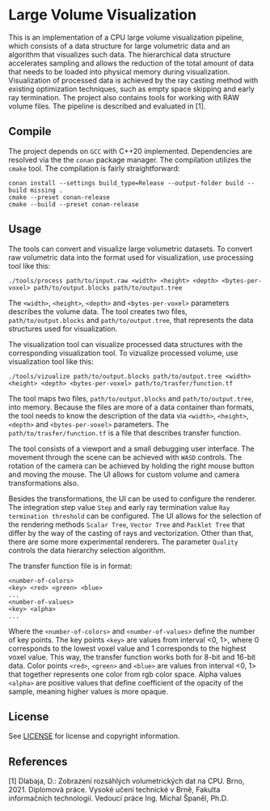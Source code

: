 # Large Volume Visualization
This is an implementation of a CPU large volume visualization pipeline, which consists of a data structure for large volumetric data and an algorithm that visualizes such data. The hierarchical data structure accelerates sampling and allows the reduction of the total amount of data that needs to be loaded into physical memory during visualization. Visualization of processed data is achieved by the ray casting method with existing optimization techniques, such as empty space skipping and early ray termination. The project also contains tools for working with RAW volume files.
The pipeline is described and evaluated in [1].

## Compile
The project depends on ``GCC`` with C++20 implemented. Dependencies are resolved via the the ``conan`` package manager. The compilation utilizes the ``cmake`` tool. The compilation is fairly straightforward:

    conan install --settings build_type=Release --output-folder build --build missing .
    cmake --preset conan-release
    cmake --build --preset conan-release

## Usage
The tools can convert and visualize large volumetric datasets.
To convert raw volumetric data into the format used for visualization, use processing tool like this:

    ./tools/process path/to/input.raw <width> <height> <depth> <bytes-per-voxel> path/to/output.blocks path/to/output.tree

The ``<width>``,  ``<height>``, ``<depth>`` and ``<bytes-per-voxel>`` parameters describes the volume data.
The tool creates two files, ``path/to/output.blocks`` and ``path/to/output.tree``, that represents the data structures used for visualization.

The visualization tool can visualize processed data structures with the corresponding visualization tool.
To vizualize processed volume, use visualization tool like this:

    ./tools/vizualize path/to/output.blocks path/to/output.tree <width> <height> <depth> <bytes-per-voxel> path/to/trasfer/function.tf

The tool maps two files, ``path/to/output.blocks`` and ``path/to/output.tree``, into memory.
Because the files are more of a data container than formats, the tool needs to know the description of the data via ``<width>``,  ``<height>``, ``<depth>`` and ``<bytes-per-voxel>`` parameters.
The ``path/to/trasfer/function.tf`` is a file that describes transfer function.

The tool consists of a viewport and a small debugging user interface.
The movement through the scene can be achieved with ``WASD`` controls.
The rotation of the camera can be achieved by holding the right mouse button and moving the mouse.
The UI allows for custom volume and camera transformations also.

Besides the transformations, the UI can be used to configure the renderer.
The integration step value ``Step`` and early ray termination value ``Ray termination threshold`` can be configured.
The UI allows for the selection of the rendering methods ``Scalar Tree``, ``Vector Tree`` and ``Packlet Tree`` that differ by the way of the casting of rays and vectorization.
Other than that, there are some more experimental renderers.
The parameter ``Quality`` controls the data hierarchy selection algorithm.

The transfer function file is in format:

    <number-of-colors>
    <key> <red> <green> <blue>
    ...
    <number-of-values>
    <key> <alpha>
    ...

Where the ``<number-of-colors>`` and ``<number-of-values>`` define the number of key points.
The key points ``<key>`` are values from interval <0, 1>, where 0 corresponds to the lowest voxel value and 1 corresponds to the highest voxel value.
This way, the transfer function works both for 8-bit and 16-bit data.
Color points ``<red>``, ``<green>`` and ``<blue>`` are values fron interval <0, 1> that together represents one color from rgb color space.
Alpha values ``<alpha>`` are positive values that define coefficient of the opacity of the sample, meaning higher values is more opaque.

## License
See [LICENSE](LICENSE) for license and copyright information.

## References
[1] Dlabaja, D.: Zobrazení rozsáhlých volumetrických dat na CPU. Brno, 2021. Diplomová práce. Vysoké učení technické v Brně, Fakulta informačních technologií. Vedoucí práce
Ing. Michal Španěl, Ph.D.
